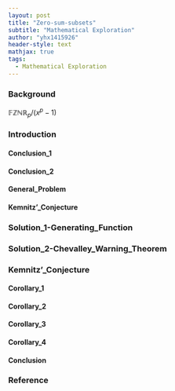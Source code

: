 ```yaml
---
layout: post
title: "Zero-sum-subsets"
subtitle: "Mathematical Exploration"
author: "yhx1415926"
header-style: text
mathjax: true
tags:
  - Mathematical Exploration
---
```


### Background

$\mathbb{FZNR}_{p}/(x^p-1)$

### Introduction

#### Conclusion_1

#### Conclusion_2

#### General_Problem

#### Kemnitz’_Conjecture

### Solution_1-Generating_Function

### Solution_2-Chevalley_Warning_Theorem

### Kemnitz’_Conjecture

#### Corollary_1

#### Corollary_2

#### Corollary_3

#### Corollary_4

#### Conclusion

### Reference

